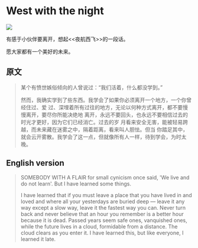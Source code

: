 # West with the night

![](../../images/diary/west_with_the_night.jpg)

有感于小伙伴要离开，想起<<夜航西飞>>的一段话。

愿大家都有一个美好的未来。

## 原文

> 某个有愤世嫉俗倾向的人曾说过：“我们活着，什么都没学到。”
>
> 然而，我确实学到了些东西。我学会了如果你必须离开一个地方，一个你曾经住过、爱
> 过、深埋着所有过往的地方，无论以何种方式离开，都不要慢慢离开，要尽你所能决绝地
> 离开，永远不要回头，也永远不要相信过去的时光才更好，因为它们已经消亡。过去的岁
> 月看来安全无害，能被轻易跨越，而未来藏在迷雾之中，隔着距离，看来叫人胆怯。但当
> 你踏足其中，就会云开雾散。我学会了这一点，但就像所有人一样，待到学会，为时太
> 晚。

## English version

> SOMEBODY WITH A FLAIR for small cynicism once said, 'We live and do not
> learn'. But I have learned some things.
> 
> I have learned that if you must leave a place that you have lived in and loved
> and where all your yesterdays are buried deep — leave it any way except a slow
> way, leave it the fastest way you can. Never turn back and never believe that
> an hour you remember is a better hour because it is dead. Passed years seem
> safe ones, vanquished ones, while the future lives in a cloud, formidable from
> a distance. The cloud clears as you enter it. I have learned this, but like
> everyone, I learned it late.

